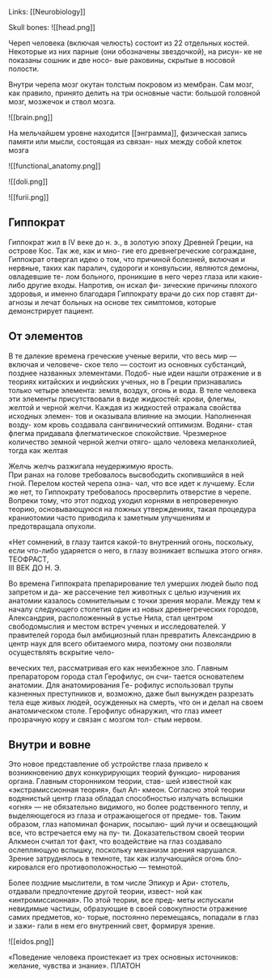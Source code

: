 Links: [[Neurobiology]]

Skull bones:
![[head.png]]

Череп человека (включая челюсть) состоит из 22 отдельных костей. Некоторые из них парные (они обозначены звездочкой), на рисун- ке не показаны сошник и две носо- вые раковины, скрытые в носовой полости.

Внутри черепа мозг окутан толстым покровом из мембран. Сам мозг, как правило, принято делить на три основные части: большой головной мозг, мозжечок и ствол мозга.

![[brain.png]]

На мельчайшем уровне находится [[энграмма]], физическая запись памяти или мысли, состоящая из связан- ных между собой клеток мозга

![[functional_anatomy.png]]

![[doli.png]]

![[furii.png]]

## Гиппократ

Гиппократ жил в IV веке до н. э., в золотую эпоху Древней Греции, на острове Кос. Так же, как и мно- гие его древнегреческие сограждане, Гиппократ отвергал идею о том, что причиной болезней, включая и нервные, таких как паралич, судороги и конвульсии, являются демоны, овладевшие те- лом больного, проникшие в него через глаза или какие-либо другие входы. Напротив, он искал фи- зические причины плохого здоровья, и именно благодаря Гиппократу врачи до сих пор ставят ди- агнозы и лечат больных на основе тех симптомов, которые демонстрирует пациент.

## От элементов

В те далекие времена греческие ученые верили, что весь мир — включая и человече- ское тело — состоит из основных субстанций, позднее названных элементами. Подоб- ные идеи нашли отражение и в теориях китайских и индийских ученых, но в Греции признавались только четыре элемента: земля, воздух, огонь и вода. В теле человека эти элементы присутствовали в виде жидкостей: крови, флегмы, желтой и черной желчи. Каждая из жидкостей отражала свойства исходных элемен- тов и оказывала влияние на эмоции. Наполненная возду- хом кровь создавала сангвинический оптимизм. Водяни- стая флегма придавала флегматическое спокойствие. Чрезмерное количество земной черной желчи отяго- щало человека меланхолией, тогда как желтая

Желчь желчь разжигала неудержимую ярость.  
При ранах на голове требовалось высвободить скопившийся в ней гной. Перелом костей черепа озна- чал, что все идет к лучшему. Если же нет, то Гиппократу требовалось просверлить отверстие в черепе. Вопреки тому, что этот подход уходил корнями в непроверенную теорию, основывающуюся на ложных утверждениях, такая процедура краниотомии часто приводила к заметным улучшениям и предотвращала опухоли.

«Нет сомнений, в глазу таится какой-то внутренний огонь, поскольку, если что-либо ударяется о него, в глазу возникает вспышка этого огня».
ТЕОФРАСТ,  
III ВЕК ДО Н. Э.

Во времена Гиппократа препарирование тел умерших людей было под запретом и да- же рассечение тел животных с целью изучения их анатомии казалось сомнительным с точки зрения морали. Между тем к началу следующего столетия один из новых древнегреческих городов, Александрия, расположенный в устье Нила, стал центром свободомыслия и местом встреч ученых и исследователей. У правителей города был амбициозный план превратить Александрию в центр наук для всего обитаемого мира, поэтому они позволяли осуществлять вскрытие чело-

веческих тел, рассматривая его как неизбежное зло. Главным препаратором города стал Герофилус, он счи- тается основателем анатомии. Для анатомирования Ге- рофилус использовал трупы казненных преступников и, возможно, даже был вынужден разрезать тела еще живых людей, осужденных на смерть, что он и делал на своем анатомическом столе. Герофилус обнаружил, что глаз имеет прозрачную кору и связан с мозгом тол- стым нервом.
 
## Внутри и вовне

Это новое представление об устройстве глаза привело к возникновению двух конкурирующих теорий функцио- нирования органа. Главным сторонником теории, став- шей известной как «экстрамиссионная теория», был Ал- кмеон. Согласно этой теории водянистый центр глаза обладал способностью излучать вспышки «огня» — не обязательно видимого, но более родственного теплу, и выделяющегося из глаза и отражающегося от предме- тов. Таким образом, глаз напоминал фонарик, посылаю- щий лучи и освещающий все, что встречается ему на пу- ти. Доказательством своей теории Алкмеон считал тот факт, что воздействие на глаз создавало ослепляющую вспышку, поскольку механизм зрения нарушался. Зрение затруднялось в темноте, так как излучающийся огонь бло- кировался его противоположностью — темнотой.

Более поздние мыслители, в том числе Эпикур и Ари- стотель, отдавали предпочтение другой теории, извест- ной как «интромиссионная». По этой теории, все пред- меты испускали невидимые частицы, образующие в своей совокупности отражение самих предметов, ко- торые, постоянно перемещаясь, попадали в глаз и зажи- гали в нем его внутренний свет, формируя зрение.

![[eidos.png]]

«Поведение человека проистекает из трех основных источников: желание, чувства и знание».
ПЛАТОН